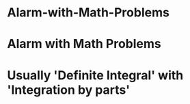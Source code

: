 # Alarm-with-Math-Problems
# Alarm with Math Problems
# Usually 'Definite Integral' with 'Integration by parts'
